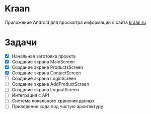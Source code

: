 # Kraan
Приложение Android для просмотра информации с сайта [kraan.ru](https://kraan.ru)

# Задачи
- [x] Начальная заготовка проекта
- [x] Создание экрана MainScreen
- [x] Создание экрана ProductsScreen
- [x] Создание экрана ContactScreen
- [ ] Создание экрана LoginScreen
- [ ] Создание экрана AddProductScreen
- [ ] Создание экрана LogoutScreen
- [ ] Интеграция с API
- [ ] Система локального хранения данных
- [ ] Приведение кода под чистую архитектуру
